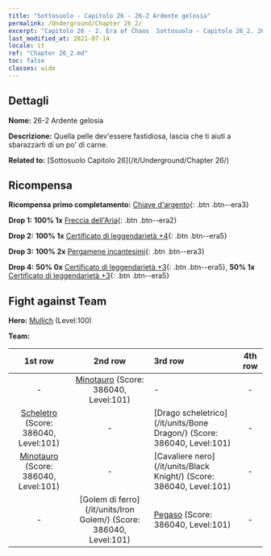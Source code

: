 ```yaml
---
title: "Sottosuolo - Capitolo 26 - 26-2 Ardente gelosia"
permalink: /Underground/Chapter 26_2/
excerpt: "Capitolo 26 - 2. Era of Chaos  Sottosuolo - Capitolo 26_2. 26-2 Ardente gelosia"
last_modified_at: 2021-07-14
locale: it
ref: "Chapter 26_2.md"
toc: false
classes: wide
---
```


## Dettagli

 **Nome:** 26-2 Ardente gelosia

 **Descrizione:** Quella pelle dev'essere fastidiosa, lascia che ti aiuti a sbarazzarti di un po' di carne.

 **Related to:** [Sottosuolo Capitolo 26](/it/Underground/Chapter 26/)

## Ricompensa

 **Ricompensa primo completamento:** [Chiave d'argento](/ItemsIT/con_693/){: .btn .btn--era3}

 **Drop 1:** **100% 1x** [Freccia dell'Aria](/ItemsIT/her_449/){: .btn .btn--era2}

 **Drop 2:** **100% 1x** [Certificato di leggendarietà +4](/ItemsIT/mat_95/){: .btn .btn--era5}

 **Drop 3:** **100% 2x** [Pergamene incantesimi](/ItemsIT/con_694/){: .btn .btn--era3}

 **Drop 4:** **50% 0x** [Certificato di leggendarietà +3](/ItemsIT/mat_88/){: .btn .btn--era5}, **50% 1x** [Certificato di leggendarietà +3](/ItemsIT/mat_88/){: .btn .btn--era5}


## Fight against Team
 **Hero:** [Mullich](/it/heroes/Mullich/) (Level:100)

 **Team:**


  | 1st row | 2nd row | 3rd row | 4th row |
  |:----:|:----:|:----|:----:|
  | - | [Minotauro](/it/units/Minotaur/) (Score: 386040, Level:101)  | - | - |
  | [Scheletro](/it/units/Skeleton/) (Score: 386040, Level:101)  | - | [Drago scheletrico](/it/units/Bone Dragon/) (Score: 386040, Level:101)  | - |
  | [Minotauro](/it/units/Minotaur/) (Score: 386040, Level:101)  | - | [Cavaliere nero](/it/units/Black Knight/) (Score: 386040, Level:101)  | - |
  | - | [Golem di ferro](/it/units/Iron Golem/) (Score: 386040, Level:101)  | [Pegaso](/it/units/Pegasus/) (Score: 386040, Level:101)  | - |


